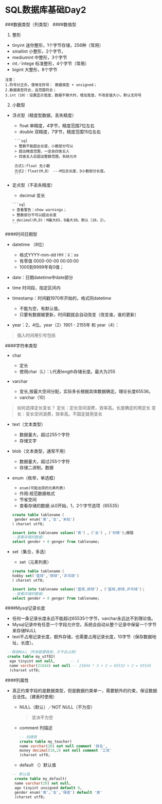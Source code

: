 # SQL数据库基础Day2
###数据类型（列类型）
####数值型
1. 整形
  + tinyint 迷你整形，1个字节存储，256种（常用）
  + smallint 小整形，2个字节，
  + mediumint 中整形，3个字节
  + int／intege 标准整形，4个字节（常用）
  + bigint 大整形，8个字节 
  ```
  注意：
  1.符号分正负，使用无符号： 数据类型 + unsigned；
  2.数据类型符合，且范围符合；
  3.int（10）：设置显示宽度，数据不够大时，增加宽度，不改变值大小，默认无符号
  ```
2. 小数型
  +  浮点型（精度型数据，丢失精度）
  		
  		-  float 单精度，4字节，精度范围7位左右
  		-  double 双精度，7字节，精度范围15位左右
	  
		  ```sql
		  > 整数不能超出长度，小数部分可以
		  > 超出精度范围，一定会四舍五入
		  > 四舍五入后超出整数范围，系统允许
		  
		  方式1:float 无小数
		  方式2：float(M,D） ---M位总长度，D小数部分长度。
		  ```
  +  定点型（不丢失精度）
		- decimal 变长
	 
  		 ```sql
  		 > 查看警告：show warnings；
  		 > 整数部分不可以超出长度
  		 > decimal(M,D)：M最大65，D最大30。默认（10，2）。
  		 ```

####时间日期型
+ datetime （8位）
   - 格式YYYY-mm-dd HH：ii：ss
   - 有零值 0000-00-00 00:00:00
   - 1000到9999年有0值；

+ date：日期datetime中date部分
+ time 时间段，指定区间内
+ timestamp：时间戳1970年开始的，格式同datetime
  - 不能为空，有默认值。
  - 只要有数据被更新，时间戳就会自动改变（改变谁，谁的更新）

+ year：2，4位。year（2）1901 - 2155年 和 year（4）： 

> 插入时间用引号包括

####字符串类型
+ char
	- 定长
	- 使用char（L）：L代表length存储长度。最大为255
   
+ varchar
   - 变长,按最大空间分配，实际多长根据具体数据确定。理论长度65536。
   - varchar（10）

> 如何选择定长变长？
> 定长：定长空间浪费，效率高。长度确定的用定长
> 变长：变长空间浪费，效率高。不固定就用变长

+ text（文本类型）
   - 数据量大，超过255个字符
   - 存储文字

+ blob（文本类型，通常不用）
   - 数据量大，超过255个字符
   - 存储二进制，数据

+ enum（枚举，单选框）
   - `enum(可能出现的元素列表)`
   - 作用:规范数据格式
   - 节省空间
   - 查看存储的数据:从0开始，1，2个字节选项（65535）
   
   ```sql
   create table tablename（
    gender enum('男','女','未知')
   ）charset utf8;   
   
   insert into tablename values('男'）,（'女'）,（'你猜');报错
   --查看存储的数据:
   select gender + 0 genger from tablename;
   ```

+ set（集合，多选）
	- set（元素列表）
  
	```sql
   create table tablename（
    hobby set('篮球','排球','乒乓球')
   ）charset utf8;   
   
   insert into tablename values('篮球,排球'）,（'篮球,排球,乒乓球'）；
   --查看存储的数据:
   select gender + 0 genger from tablename;
  ```
 
####Mysql记录长度
  - 任何一条记录长度永远不能超过65535个字节，varchar永远达不到理论值。
  - Mysql记录中有任意一个字段允许空。系统会自动从整个记录中保留一个字节来存储NULL
  - text不占用记录长度，额外存储，也需要占用记录长度，10字节（保存数据地址，长度）。
  
  
  ```sql
   --释放NULL（所有都要释放，才不会占用）
   create table my_utf82(
	age tinyint not null,	    -- 1
	name varchar(21844) not null -- 21844 * 3 + 2 = 65532 + 2 = 65534
	)charset utf8;
  ```
  
####列属性
+ 真正约束字段的是数据类型，但是数据约束单一，需要额外的约束，保证数据合法性。（建表时使用）
   - NULL（默认）／NOT NULL（不为空）
     
     > 坚决不为空
   
   - comment 列描述
		
		```sql
		-- 创建表
		create table my_teacher(
		name varchar(20) not null comment '姓名',
		money decimal(10,2) not null comment '工资'
		)charset utf8;
		```
		 
   - default （）默认值
   
   ```sql
   -- 默认值
	create table my_default(
	name varchar(20) not null,
	age tinyint unsigned default 0,
	gender enum('男','女','保密') default '男'
	)charset utf8;
   ```


